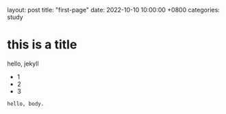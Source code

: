 layout: post
title: "first-page"
date: 2022-10-10 10:00:00 +0800
categories: study

# this is a title  
hello, jekyll

- 1
- 2
- 3

```
hello, body.
```
